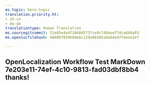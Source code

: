 ```yaml
---
ms.topic: hero-topic
translation.priority.ht:
- zh-cn
- de-de
translationtype: Human Translation
ms.sourcegitcommit: 51e05e4a4f2660d5737ce9c74bbeef7dca666a83
ms.openlocfilehash: 4880bf039b8de6c129a06505a9a64e47feeee2ef

---
```

## OpenLocalization Workflow Test MarkDown 7e203e11-74ef-4c10-9813-fad03dbf8bb4 thanks!



<!--HONumber=Jul16_HO2-->


